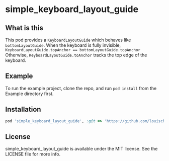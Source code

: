 # simple_keyboard_layout_guide

## What is this

This pod provides a `KeyboardLayoutGuide` which behaves like `bottomLayoutGuide`.
When the keyboard is fully invisible, `KeyboardLayoutGuide.topAnchor == bottomLayoutGuide.topAnchor`
Otherwise, `KeyboardLayoutGuide.toAnchor` tracks the top edge of the keyboard.

## Example

To run the example project, clone the repo, and run `pod install` from the Example directory first.

## Installation

```ruby
pod 'simple_keyboard_layout_guide', :git => 'https://github.com/louischan-oursky/simple_keyboard_layout_guide.git', :commit => '<commit-hash>'
```

## License

simple_keyboard_layout_guide is available under the MIT license. See the LICENSE file for more info.
